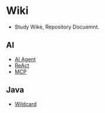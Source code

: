 # Wiki
- Study Wike, Repository Docuemnt.

## AI
- [AI Agent](https://totohoon02.github.io/AI/AI_Agent)
- [ReAct](https://totohoon02.github.io/AI/ReAct)
- [MCP](https://totohoon02.github.io/AI/MCP)

## Java
- [Wildcard](https://totohoon02.github.io/Java/WildCard)

